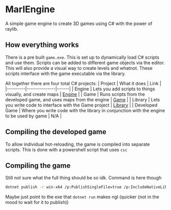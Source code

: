 # MarlEngine
A simple game engine to create 3D games using C# with the power of raylib.

## How everything works
There is a pre built `game.exe`. This is set up to dynamically load C# scripts and use them. Scripts can be added to different game objects via the editor. This will also provide a visual way to create levels and whatnot. These scripts interface with the game executable via the library.

All together there are four total C# projects:
| Project | What it does | Link |
|---------|--------------|------|
| Engine  | Lets you add scripts to things visually, and create maps | [Engine](./Engine/) |
| Game    | Runs scripts from the developed game, and uses maps from the engine | [Game](./Game/) |
| Library | Lets you write code to interface with the Game project | [Library](./Library/) |
| Developed Game | Where you write code with the library in conjunction with the engine to be used by game | N/A |

## Compiling the developed game
To allow individual hot-reloading, the game is compiled into separate scripts. This is done with a powershell script that uses `csc`

## Compiling the game
Still not sure what the full thing should be so idk. Command is here though
```sh
dotnet publish -r win-x64 /p:PublishSingleFile=true /p:IncludeNativeLibrariesForSelfExtract=true --self-contained /p:DebugType=None
```
Maybe just point to the exe that `dotnet run` makes ngl (quicker (not in the mood to wait for it to publish))